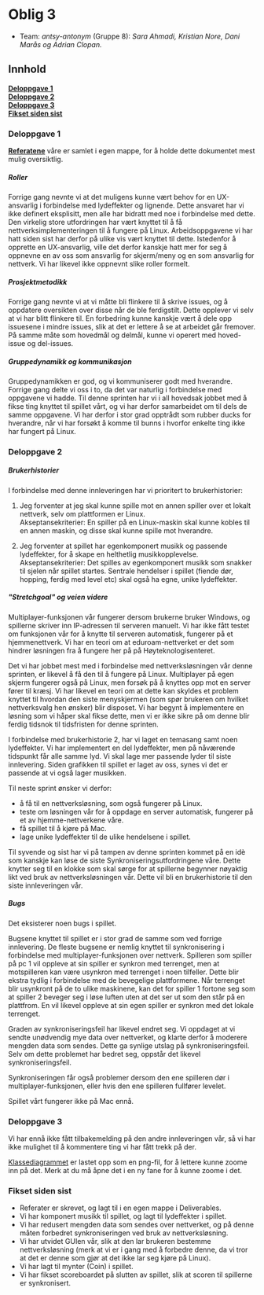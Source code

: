 # Oblig 3

* Team: *antsy-antonym* (Gruppe 8): *Sara Ahmadi, Kristian Nore, Dani Marås og Adrian Clopan.*



## Innhold
**[Deloppgave 1](https://git.app.uib.no/inf112-oblig/inf112.22v.libgdx-template/-/blob/master/Deliverables/ObligatoriskOppgave3.md#deloppgave-1)<br>
[Deloppgave 2](https://git.app.uib.no/inf112-oblig/inf112.22v.libgdx-template/-/blob/master/Deliverables/ObligatoriskOppgave3.md#deloppgave-2)<br>
[Deloppgave 3](https://git.app.uib.no/inf112-oblig/inf112.22v.libgdx-template/-/blob/master/Deliverables/ObligatoriskOppgave3.md#deloppgave-3)<br>
[Fikset siden sist](https://git.app.uib.no/inf112-oblig/inf112.22v.libgdx-template/-/blob/master/Deliverables/ObligatoriskOppgave3.md#fikset-siden-sist)**


### Deloppgave 1

**[Referatene](https://git.app.uib.no/inf112-oblig/inf112.22v.libgdx-template/-/blob/master/Deliverables/Referat)** våre er samlet i egen mappe, for å holde dette dokumentet mest mulig oversiktlig.

##### Roller
Forrige gang nevnte vi at det muligens kunne vært behov for en UX-ansvarlig i forbindelse med lydeffekter og lignende. Dette ansvaret har vi ikke definert eksplisitt, men alle har bidratt med noe i forbindelse med dette. Den virkelig store utfordringen har vært knyttet til å få nettverksimplementeringen til å fungere på Linux. Arbeidsoppgavene vi har hatt siden sist har derfor på ulike vis vært knyttet til dette. Istedenfor å opprette en UX-ansvarlig, ville det derfor kanskje hatt mer for seg å oppnevne en av oss som ansvarlig for skjerm/meny og en som ansvarlig for nettverk. Vi har likevel ikke oppnevnt slike roller formelt.



##### Prosjektmetodikk
Forrige gang nevnte vi at vi måtte bli flinkere til å skrive issues, og å oppdatere oversikten over disse når de ble ferdigstilt. Dette opplever vi selv at vi har blitt flinkere til. En forbedring kunne kanskje vært å dele opp issuesene i mindre issues, slik at det er lettere å se at arbeidet går fremover. På samme måte som hovedmål og delmål, kunne vi operert med hoved-issue og del-issues.

##### Gruppedynamikk og kommunikasjon
Gruppedynamikken er god, og vi kommuniserer godt med hverandre. Forrige gang delte vi oss i to, da det var naturlig i forbindelse med oppgavene vi hadde. Til denne sprinten har vi i all hovedsak jobbet med å fikse ting knyttet til spillet vårt, og vi har derfor samarbeidet om til dels de samme oppgavene. Vi har derfor i stor grad opptrådt som rubber ducks for hverandre, når vi har forsøkt å komme til bunns i hvorfor enkelte ting ikke har fungert på Linux.

### Deloppgave 2
##### Brukerhistorier
I forbindelse med denne innleveringen har vi prioritert to brukerhistorier:

1) Jeg forventer at jeg skal kunne spille mot en annen spiller over et lokalt nettverk, selv om plattformen er Linux.  
Akseptansekriterier: En spiller på en Linux-maskin skal kunne kobles til en annen maskin, og disse skal kunne spille mot hverandre.

2) Jeg forventer at spillet har egenkomponert musikk og passende lydeffekter, for å skape en helthetlig musikkopplevelse.  
Akseptansekriterier: Det spilles av egenkomponert musikk som snakker til sjelen når spillet startes. Sentrale hendelser i spillet (fiende dør, hopping, ferdig med level etc) skal også ha egne, unike lydeffekter.

##### "Stretchgoal" og veien videre
Multiplayer-funksjonen vår fungerer dersom brukerne bruker Windows, og spillerne skriver inn IP-adressen til serveren manuelt. Vi har ikke fått testet om funksjonen vår for å knytte til serveren automatisk, fungerer på et hjemmenettverk. Vi har en teori om at eduroam-nettverket er det som hindrer løsningen fra å fungere her på på Høyteknologisenteret.

Det vi har jobbet mest med i forbindelse med nettverksløsningen vår denne sprinten, er likevel å få den til å fungere på Linux. Multiplayer på egen skjerm fungerer også på Linux, men forsøk på å knyttes opp mot en server fører til kræsj. Vi har likevel en teori om at dette kan skyldes et problem knyttet til hvordan den siste menyskjermen (som spør brukeren om hvilket nettverksvalg hen ønsker) blir disposet. Vi har begynt å implementere en løsning som vi håper skal fikse dette, men vi er ikke sikre på om denne blir ferdig tidsnok til tidsfristen for denne sprinten.

I forbindelse med brukerhistorie 2, har vi laget en temasang samt noen lydeffekter. Vi har implementert en del lydeffekter, men på nåværende tidspunkt får alle samme lyd. Vi skal lage mer passende lyder til siste innlevering. Siden grafikken til spillet er laget av oss, synes vi det er passende at vi også lager musikken.  

Til neste sprint ønsker vi derfor:
- å få til en nettverksløsning, som også fungerer på Linux. 
- teste om løsningen vår for å oppdage en server automatisk, fungerer på et av hjemme-nettverkene våre. 
- få spillet til å kjøre på Mac. 
- lage unike lydeffekter til de ulike hendelsene i spillet. 

Til syvende og sist har vi på tampen av denne sprinten kommet på en idè som kanskje kan løse de siste Synkroniseringsutfordringene våre. Dette knytter seg til en klokke som skal sørge for at spillerne begynner nøyaktig likt ved bruk av nettverksløsningen vår. Dette vil bli en brukerhistorie til den siste innleveringen vår.

##### Bugs
Det eksisterer noen bugs i spillet.

Bugsene knyttet til spillet er i stor grad de samme som ved forrige innlevering. De fleste bugsene er nemlig knyttet til synkronisering i forbindelse med multiplayer-funksjonen over nettverk. Spilleren som spiller på pc 1 vil oppleve at sin spiller er synkron med terrenget, men at motspilleren kan være usynkron med terrenget i noen tilfeller. Dette blir ekstra tydlig i forbindelse med de bevegelige plattformene. Når terrenget blir usynkront på de to ulike maskinene, kan det for spiller 1 fortone seg som at spiller 2 beveger seg i løse luften uten at det ser ut som den står på en plattfrom. En vil likevel oppleve at sin egen spiller er synkron med det lokale terrenget.  

Graden av synkroniseringsfeil har likevel endret seg. Vi oppdaget at vi sendte unødvendig mye data over nettverket, og klarte derfor å moderere mengden data som sendes. Dette ga synlige utslag på synkroniseringsfeil. Selv om dette problemet har bedret seg, oppstår det likevel synkroniseringsfeil.

Synkroniseringen får også problemer dersom den ene spilleren dør i multiplayer-funksjonen, eller hvis den ene spilleren fullfører levelet.

Spillet vårt fungerer ikke på Mac ennå.

### Deloppgave 3
Vi har ennå ikke fått tilbakemelding på den andre innleveringen vår, så vi har ikke mulighet til å kommentere ting vi har fått trekk på der.

[Klassediagrammet](https://git.app.uib.no/inf112-oblig/inf112.22v.libgdx-template/-/blob/master/Deliverables/Images/KlassediagramOblig3.png) er lastet opp som en png-fil, for å lettere kunne zoome inn på det. Merk at du må åpne det i en ny fane for å kunne zoome i det.

### Fikset siden sist 
- Referater er skrevet, og lagt til i en egen mappe i Deliverables.
- Vi har komponert musikk til spillet, og lagt til lydeffekter i spillet.
- Vi har redusert mengden data som sendes over nettverket, og på denne måten forbedret synkroniseringen ved bruk av nettverksløsning.
- Vi har utvidet GUIen vår, slik at den lar brukeren bestemme nettverksløsning (merk at vi er i gang med å forbedre denne, da vi tror at det er denne som gjør at det ikke lar seg kjøre på Linux).
- Vi har lagt til mynter (Coin) i spillet.
- Vi har fikset scoreboardet på slutten av spillet, slik at scoren til spillerne er synkronisert.



